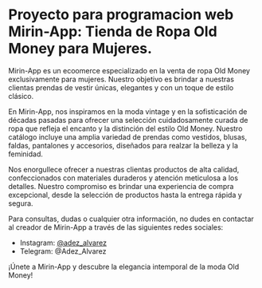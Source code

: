 # Proyecto para programacion web Mirin-App: Tienda de Ropa Old Money para Mujeres.

Mirin-App es un ecoomerce especializado en la venta de ropa Old Money exclusivamente para mujeres. Nuestro objetivo es brindar a nuestras clientas prendas de vestir únicas, elegantes y con un toque de estilo clásico.

 En Mirin-App, nos inspiramos en la moda vintage y en la sofisticación de décadas pasadas para ofrecer una selección cuidadosamente curada de ropa que refleja el encanto y la distinción del estilo Old Money. Nuestro catálogo incluye una amplia variedad de prendas como vestidos, blusas, faldas, pantalones y accesorios, diseñados para realzar la belleza y la feminidad.

 Nos enorgullece ofrecer a nuestras clientas productos de alta calidad, confeccionados con materiales duraderos y atención meticulosa a los detalles. Nuestro compromiso es brindar una experiencia de compra excepcional, desde la selección de productos hasta la entrega rápida y segura.

 Para consultas, dudas o cualquier otra información, no dudes en contactar al creador de Mirin-App a través de las siguientes redes sociales:

 - Instagram: [@adez_alvarez](https://www.instagram.com/adez_alvarez/)
 - Telegram: @Adez_Alvarez

 ¡Únete a Mirin-App y descubre la elegancia intemporal de la moda Old Money!
